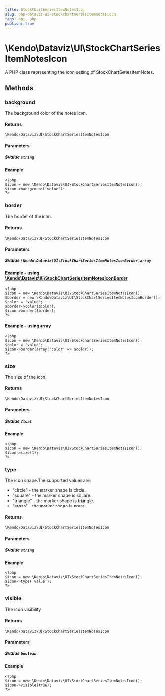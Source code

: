 ```yaml
---
title: StockChartSeriesItemNotesIcon
slug: php-dataviz-ui-stockchartseriesitemnotesicon
tags: api, php
publish: true
---
```


# \Kendo\Dataviz\UI\StockChartSeriesItemNotesIcon

A PHP class representing the icon setting of StockChartSeriesItemNotes.


## Methods

### background
The background color of the notes icon.

#### Returns
`\Kendo\Dataviz\UI\StockChartSeriesItemNotesIcon`

#### Parameters

##### $value `string`



#### Example 
    <?php
    $icon = new \Kendo\Dataviz\UI\StockChartSeriesItemNotesIcon();
    $icon->background('value');
    ?>

### border

The border of the icon.

#### Returns
`\Kendo\Dataviz\UI\StockChartSeriesItemNotesIcon`

#### Parameters

##### $value `\Kendo\Dataviz\UI\StockChartSeriesItemNotesIconBorder|array`


#### Example - using [\Kendo\Dataviz\UI\StockChartSeriesItemNotesIconBorder](/kendo-ui/api/wrappers/php/Kendo/Dataviz/UI/StockChartSeriesItemNotesIconBorder)
    <?php
    $icon = new \Kendo\Dataviz\UI\StockChartSeriesItemNotesIcon();
    $border = new \Kendo\Dataviz\UI\StockChartSeriesItemNotesIconBorder();
    $color = 'value';
    $border->color($color);
    $icon->border($border);
    ?>

#### Example - using array

    <?php
    $icon = new \Kendo\Dataviz\UI\StockChartSeriesItemNotesIcon();
    $color = 'value';
    $icon->border(array('color' => $color));
    ?>

### size
The size of the icon.

#### Returns
`\Kendo\Dataviz\UI\StockChartSeriesItemNotesIcon`

#### Parameters

##### $value `float`



#### Example 
    <?php
    $icon = new \Kendo\Dataviz\UI\StockChartSeriesItemNotesIcon();
    $icon->size(1);
    ?>

### type
The icon shape.The supported values are:
* "circle" - the marker shape is circle.
* "square" - the marker shape is square.
* "triangle" - the marker shape is triangle.
* "cross" - the marker shape is cross.

#### Returns
`\Kendo\Dataviz\UI\StockChartSeriesItemNotesIcon`

#### Parameters

##### $value `string`



#### Example 
    <?php
    $icon = new \Kendo\Dataviz\UI\StockChartSeriesItemNotesIcon();
    $icon->type('value');
    ?>

### visible
The icon visibility.

#### Returns
`\Kendo\Dataviz\UI\StockChartSeriesItemNotesIcon`

#### Parameters

##### $value `boolean`



#### Example 
    <?php
    $icon = new \Kendo\Dataviz\UI\StockChartSeriesItemNotesIcon();
    $icon->visible(true);
    ?>


